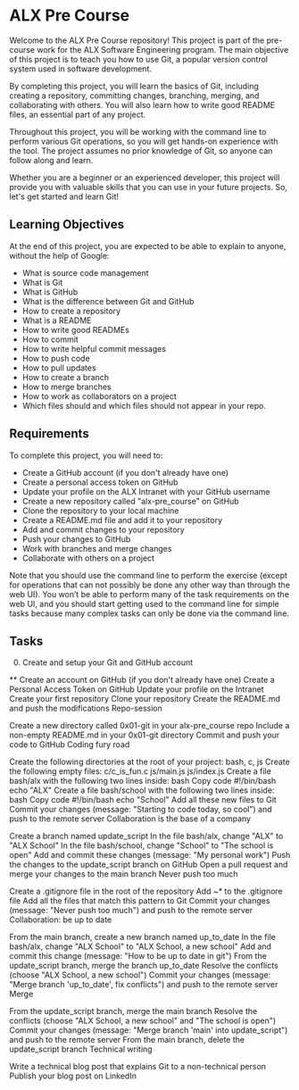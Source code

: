 # ALX Pre Course

Welcome to the ALX Pre Course repository! This project is part of the pre-course work for the ALX Software Engineering program. The main objective of this project is to teach you how to use Git, a popular version control system used in software development.

By completing this project, you will learn the basics of Git, including creating a repository, committing changes, branching, merging, and collaborating with others. You will also learn how to write good README files, an essential part of any project.

Throughout this project, you will be working with the command line to perform various Git operations, so you will get hands-on experience with the tool. The project assumes no prior knowledge of Git, so anyone can follow along and learn.

Whether you are a beginner or an experienced developer, this project will provide you with valuable skills that you can use in your future projects. So, let's get started and learn Git!


## Learning Objectives
At the end of this project, you are expected to be able to explain to anyone, without the help of Google:

* What is source code management
* What is Git
* What is GitHub
* What is the difference between Git and GitHub
* How to create a repository
* What is a README
* How to write good READMEs
* How to commit
* How to write helpful commit messages
* How to push code
* How to pull updates
* How to create a branch
* How to merge branches
* How to work as collaborators on a project
* Which files should and which files should not appear in your repo.

## Requirements
To complete this project, you will need to:

* Create a GitHub account (if you don't already have one)
* Create a personal access token on GitHub
* Update your profile on the ALX Intranet with your GitHub username
* Create a new repository called "alx-pre_course" on GitHub
* Clone the repository to your local machine
* Create a README.md file and add it to your repository
* Add and commit changes to your repository
* Push your changes to GitHub
* Work with branches and merge changes
* Collaborate with others on a project

Note that you should use the command line to perform the exercise (except for operations that can not possibly be done any other way than through the web UI). You won’t be able to perform many of the task requirements on the web UI, and you should start getting used to the command line for simple tasks because many complex tasks can only be done via the command line.


## Tasks
0. Create and setup your Git and GitHub account

** Create an account on GitHub (if you don't already have one)
Create a Personal Access Token on GitHub
Update your profile on the Intranet
Create your first repository
Clone your repository
Create the README.md and push the modifications
Repo-session

Create a new directory called 0x01-git in your alx-pre_course repo
Include a non-empty README.md in your 0x01-git directory
Commit and push your code to GitHub
Coding fury road

Create the following directories at the root of your project: bash, c, js
Create the following empty files:
c/c_is_fun.c
js/main.js
js/index.js
Create a file bash/alx with the following two lines inside:
bash
Copy code
#!/bin/bash
echo "ALX"
Create a file bash/school with the following two lines inside:
bash
Copy code
#!/bin/bash
echo "School"
Add all these new files to Git
Commit your changes (message: "Starting to code today, so cool") and push to the remote server
Collaboration is the base of a company

Create a branch named update_script
In the file bash/alx, change "ALX" to "ALX School"
In the file bash/school, change "School" to "The school is open"
Add and commit these changes (message: "My personal work")
Push the changes to the update_script branch on GitHub
Open a pull request and merge your changes to the main branch
Never push too much

Create a .gitignore file in the root of the repository
Add ~* to the .gitignore file
Add all the files that match this pattern to Git
Commit your changes (message: "Never push too much") and push to the remote server
Collaboration: be up to date

From the main branch, create a new branch named up_to_date
In the file bash/alx, change "ALX School" to "ALX School, a new school"
Add and commit this change (message: "How to be up to date in git")
From the update_script branch, merge the branch up_to_date
Resolve the conflicts (choose "ALX School, a new school")
Commit your changes (message: "Merge branch 'up_to_date', fix conflicts") and push to the remote server
Merge

From the update_script branch, merge the main branch
Resolve the conflicts (choose "ALX School, a new school" and "The school is open")
Commit your changes (message: "Merge branch 'main' into update_script") and push to the remote server
From the main branch, delete the update_script branch
Technical writing

Write a technical blog post that explains Git to a non-technical person
Publish your blog post on LinkedIn


